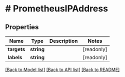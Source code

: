 # # PrometheusIPAddress

## Properties

Name | Type | Description | Notes
------------ | ------------- | ------------- | -------------
**targets** | **string** |  | [readonly]
**labels** | **string** |  | [readonly]

[[Back to Model list]](../../README.md#models) [[Back to API list]](../../README.md#endpoints) [[Back to README]](../../README.md)
